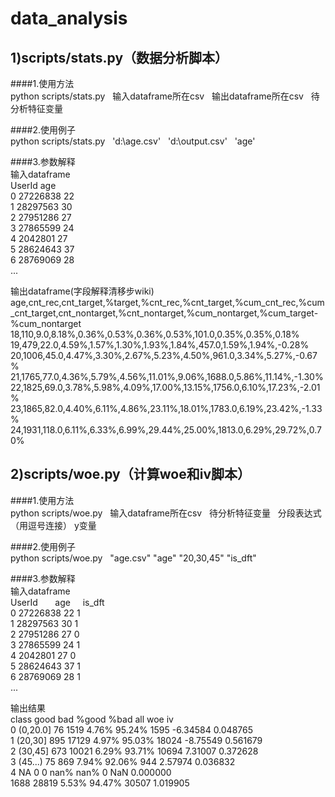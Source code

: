 # data_analysis

1)scripts/stats.py（数据分析脚本）</br>
-
####1.使用方法</br>
python  scripts/stats.py    输入dataframe所在csv    输出dataframe所在csv    待分析特征变量</br>

####2.使用例子</br>
python  scripts/stats.py    'd:\age.csv'    'd:\output.csv'    'age'</br>

####3.参数解释</br>
输入dataframe</br>
	UserId	    age         </br>
0	27226838	22  </br>
1	28297563	30   </br>
2	27951286	27  </br>
3	27865599	24  </br>
4	2042801	        27  </br>
5	28624643	37   </br>
6	28769069	28</br>
...  </br>

输出dataframe(字段解释清移步wiki)</br>
age,cnt_rec,cnt_target,%target,%cnt_rec,%cnt_target,%cum_cnt_rec,%cum_cnt_target,cnt_nontarget,%cnt_nontarget,%cum_nontarget,%cum_target-%cum_nontarget </br>
18,110,9.0,8.18%,0.36%,0.53%,0.36%,0.53%,101.0,0.35%,0.35%,0.18%</br>
19,479,22.0,4.59%,1.57%,1.30%,1.93%,1.84%,457.0,1.59%,1.94%,-0.28%</br>
20,1006,45.0,4.47%,3.30%,2.67%,5.23%,4.50%,961.0,3.34%,5.27%,-0.67%</br>
21,1765,77.0,4.36%,5.79%,4.56%,11.01%,9.06%,1688.0,5.86%,11.14%,-1.30%</br>
22,1825,69.0,3.78%,5.98%,4.09%,17.00%,13.15%,1756.0,6.10%,17.23%,-2.01%</br>
23,1865,82.0,4.40%,6.11%,4.86%,23.11%,18.01%,1783.0,6.19%,23.42%,-1.33%</br>
24,1931,118.0,6.11%,6.33%,6.99%,29.44%,25.00%,1813.0,6.29%,29.72%,0.70%</br>


2)scripts/woe.py（计算woe和iv脚本）</br>
-
####1.使用方法</br>
python  scripts/woe.py    输入dataframe所在csv    待分析特征变量   分段表达式（用逗号连接）  y变量</br>

####2.使用例子</br>
python  scripts/woe.py    "age.csv" "age" "20,30,45" "is_dft"</br>

####3.参数解释</br>
输入dataframe</br>
	UserId	       age     is_dft</br>
0	27226838	22     1 </br>
1	28297563	30     1</br>
2	27951286	27     0</br>
3	27865599	24     1</br>
4	2042801	        27     0</br>
5	28624643	37     1</br>
6	28769069	28     1</br>
...</br>

输出结果</br>
      class  good    bad  %good    %bad    all      woe        iv</br>
0  (0,20.0]    76   1519  4.76%  95.24%   1595 -6.34584  0.048765</br>
1   (20,30]   895  17129  4.97%  95.03%  18024 -8.75549  0.561679</br>
2   (30,45]   673  10021  6.29%  93.71%  10694  7.31007  0.372628</br>
3   (45...)    75    869  7.94%  92.06%    944  2.57974  0.036832</br>
4        NA     0      0   nan%    nan%      0      NaN  0.000000</br>
             1688  28819  5.53%  94.47%  30507           1.019905</br>
